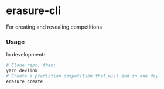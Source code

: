 # erasure-cli

For creating and revealing competitions

### Usage

In development:
```sh
# Clone repo, then:
yarn devlink
# Create a prediction competition that will end in one day
erasure create
```

